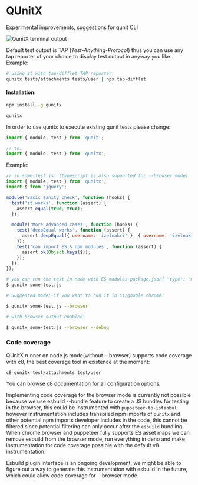 # QUnitX

Experimental improvements, suggestions for qunit CLI

![QunitX terminal output](https://raw.githubusercontent.com/izelnakri/qunitx/main/docs/qunitx-help-stdout.png)

Default test output is TAP (_Test-Anything-Protocol_) thus you can use any tap reporter of your choice to display test
output in anyway you like. Example:

```zsh
# using it with tap-difflet TAP reporter:
qunitx tests/attachments tests/user | npx tap-difflet
```

#### Installation:

```zsh
npm install -g qunitx

qunitx
```

In order to use qunitx to execute existing qunit tests please change:

```js
import { module, test } from 'qunit';

// to:
import { module, test } from 'qunitx';
```

Example:

```js
// in some-test.js: (typescript is also supported for --browser mode)
import { module, test } from 'qunitx';
import $ from 'jquery';

module('Basic sanity check', function (hooks) {
  test('it works', function (assert) {
    assert.equal(true, true);
  });

  module('More advanced cases', function (hooks) {
    test('deepEqual works', function (assert) {
      assert.deepEqual({ username: 'izelnakri' }, { username: 'izelnakri' });
    });
    test('can import ES & npm modules', function (assert) {
      assert.ok(Object.keys($));
    });
  });
});
```

```zsh
# you can run the test in node with ES modules package.json{ "type": "module" }
$ qunitx some-test.js

# Suggested mode: if you want to run it in CI/google chrome:

$ qunitx some-test.js --browser

# with browser output enabled:

$ qunitx some-test.js --browser --debug
```

### Code coverage

QUnitX runner on node.js mode(without --browser) supports code coverage with c8, the best coverage tool
in existence at the moment:

```
c8 qunitx test/attachments test/user
```

You can browse [c8 documentation](https://github.com/bcoe/c8) for all configuration options.

Implementing code coverage for the browser mode is currently not possible because we use esbuild --bundle feature to
create a JS bundles for testing in the browser, this could be instrumented with `puppeteer-to-istanbul` however
instrumentation includes transpiled npm imports of `qunitx` and other potential npm imports developer
includes in the code, this cannot be filtered since potential filtering can only occur after the `esbuild` bundling.
When chrome browser and puppeteer fully supports ES asset maps we can remove esbuild from the browser mode, run
everything in deno and make instrumentation for code coverage possible with the default v8 instrumentation.

Esbuild plugin interface is an ongoing development, we might be able to figure out a way to generate this instrumentation
with esbuild in the future, which could allow code coverage for --browser mode.
